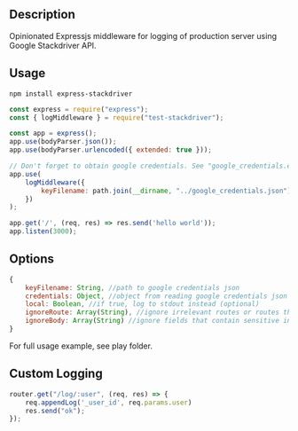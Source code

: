 ## Description
Opinionated Expressjs middleware for logging of production server using Google Stackdriver API.

## Usage
```
npm install express-stackdriver
```
```js
const express = require("express");
const { logMiddleware } = require("test-stackdriver");

const app = express();
app.use(bodyParser.json());
app.use(bodyParser.urlencoded({ extended: true }));

// Don't forget to obtain google credentials. See "google_credentials.example.json" for example.
app.use(
	logMiddleware({
		keyFilename: path.join(__dirname, "../google_credentials.json"),
	})
);

app.get('/', (req, res) => res.send('hello world'));
app.listen(3000);
```

## Options
```js
{
	keyFilename: String, //path to google credentials json
	credentials: Object, //object from reading google credentials json (either keyFilename or credentials must exists to connect to google server)
	local: Boolean, //if true, log to stdout instead (optional)
	ignoreRoute: Array(String), //ignore irrelevant routes or routes that return sensitive information (optional)
	ignoreBody: Array(String) //ignore fields that contain sensitive information such as user password (optional)
}
```
For full usage example, see play folder.

## Custom Logging
```js
router.get("/log/:user", (req, res) => {
	req.appendLog('_user_id', req.params.user)
	res.send("ok");
});
```